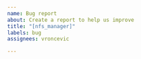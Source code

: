 ```yaml
---
name: Bug report
about: Create a report to help us improve
title: "[nfs_manager]"
labels: bug
assignees: vroncevic

---
```



